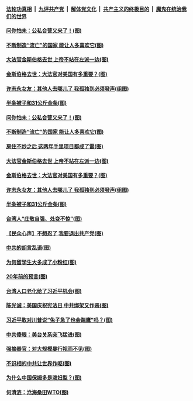 ####  [法轮功真相](../../../../basic/blob/master/README.md?t=09211431) &nbsp;|&nbsp; [九评共产党](../../../../9ping.md/blob/master/README.md?t=09211431) &nbsp;|&nbsp; [解体党文化](../../../../jtdwh.md/blob/master/README.md?t=09211431)  &nbsp;|&nbsp; [共产主义的终极目的](../../../../gczydzjmd.md/blob/master/README.md?t=09211431) &nbsp;|&nbsp; [魔鬼在统治我们的世界](../../../../mgztzwmdsj.md/blob/master/README.md?t=09211431) 

#### [问你怕未：公私合营又来了！(图)](../pages/p4/946745.md?t=09211431) 

#### [不断制造“流亡”的国家 能让人多喜欢它(图)](../pages/p4/946748.md?t=09211431) 

#### [大法官金斯伯格去世 上帝不站在左派一边(图)](../pages/p4/946743.md?t=09211431) 

#### [金斯伯格去世：大法官对美国有多重要？(图)](../pages/p4/946742.md?t=09211431) 

#### [许志永女友：其他人去哪儿了 我孤独到必须發声(组图)](../pages/p4/946741.md?t=09211431) 

#### [半条被子和31公斤金条(图)](../pages/p4/946677.md?t=09211431) 

#### [问你怕未：公私合营又来了！(图)](../pages/p4/946745.md?t=09211431) 

#### [不断制造“流亡”的国家 能让人多喜欢它(图)](../pages/p4/946748.md?t=09211431) 

#### [房住不炒之后 这两年手里项目都成了雷(图)](../pages/p4/946746.md?t=09211431) 

#### [大法官金斯伯格去世 上帝不站在左派一边(图)](../pages/p4/946743.md?t=09211431) 

#### [金斯伯格去世：大法官对美国有多重要？(图)](../pages/p4/946742.md?t=09211431) 

#### [许志永女友：其他人去哪儿了 我孤独到必须發声(组图)](../pages/p4/946741.md?t=09211431) 

#### [半条被子和31公斤金条(图)](../pages/p4/946677.md?t=09211431) 

#### [台湾人“庄敬自强、处变不惊”(图)](../pages/p4/946668.md?t=09211431) 

#### [【民众心声】不想忍了 我要退出共产党(图)](../pages/p4/946295.md?t=09211431) 

#### [中共的胡言乱语(图)](../pages/p4/946678.md?t=09211431) 

#### [为何留学生大多成了小粉红(图)](../pages/p4/946674.md?t=09211431) 

#### [20年前的预言(图)](../pages/p4/946568.md?t=09211431) 

#### [台湾人口老化给了习近平机会(图)](../pages/p4/946573.md?t=09211431) 

#### [陈光诚：美国庆祝宪法日 中共绑架又作恶(图)](../pages/p4/946581.md?t=09211431) 

#### [习近平敢对川普说“兔子急了也会踹鹰”吗？(图)](../pages/p4/946585.md?t=09211431) 

#### [中共傻眼：美台关系突飞猛进(图)](../pages/p4/946563.md?t=09211431) 

#### [强摘器官：对大规模暴行视而不见(图)](../pages/p4/946562.md?t=09211431) 

#### [不识相的中共让世界作呕(图)](../pages/p4/946463.md?t=09211431) 

#### [为什么中国保姆多是泼妇型？(图)](../pages/p4/946469.md?t=09211431) 

#### [何清涟：沧海桑田WTO(图)](../pages/p4/946462.md?t=09211431) 


